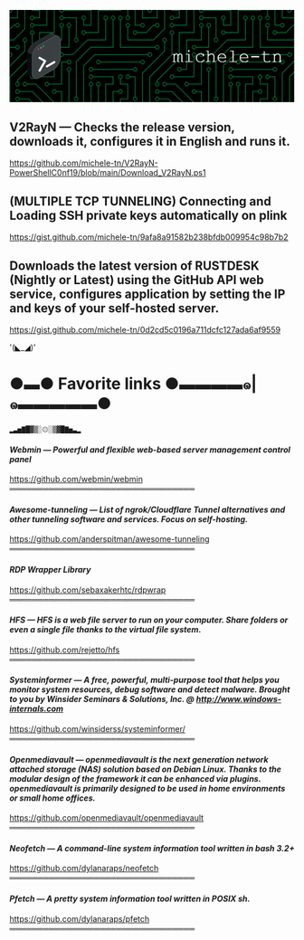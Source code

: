 ![Header](./github-header-image.png)

## V2RayN — Checks the release version, downloads it, configures it in English and runs it.
https://github.com/michele-tn/V2RayN-PowerShellC0nf19/blob/main/Download_V2RayN.ps1

## (MULTIPLE TCP TUNNELING) Connecting and Loading SSH private keys automatically on plink
https://gist.github.com/michele-tn/9afa8a91582b238bfdb009954c98b7b2

## Downloads the latest version of RUSTDESK (Nightly or Latest) using the GitHub API web service, configures application by setting the IP and keys of your self-hosted server.
https://gist.github.com/michele-tn/0d2cd5c0196a711dcfc127ada6af9559


'(◣_◢)'

#  ●▬● **Favorite links** ●▬▬▬▬๑|๑▬▬▬▬▬●
    ▂▃▅▇█▓▒░۞░▒▓█▇▅▃▂


#### *Webmin — Powerful and flexible web-based server management control panel*
https://github.com/webmin/webmin
═════════════════════════════════


#### *Awesome-tunneling — List of ngrok/Cloudflare Tunnel alternatives and other tunneling software and services. Focus on self-hosting.*
https://github.com/anderspitman/awesome-tunneling
═════════════════════════════════


#### *RDP Wrapper Library*
https://github.com/sebaxakerhtc/rdpwrap
═════════════════════════════════


#### *HFS — HFS is a web file server to run on your computer. Share folders or even a single file thanks to the virtual file system.*
https://github.com/rejetto/hfs
═════════════════════════════════


#### *Systeminformer — A free, powerful, multi-purpose tool that helps you monitor system resources, debug software and detect malware. Brought to you by Winsider Seminars & Solutions, Inc. @ http://www.windows-internals.com*
https://github.com/winsiderss/systeminformer/
═════════════════════════════════


#### *Openmediavault — openmediavault is the next generation network attached storage (NAS) solution based on Debian Linux. Thanks to the modular design of the framework it can be enhanced via plugins. openmediavault is primarily designed to be used in home environments or small home offices.*
https://github.com/openmediavault/openmediavault
═════════════════════════════════


#### *Neofetch — A command-line system information tool written in bash 3.2+*
https://github.com/dylanaraps/neofetch
═════════════════════════════════


#### *Pfetch — A pretty system information tool written in POSIX sh.*
https://github.com/dylanaraps/pfetch
═════════════════════════════════
